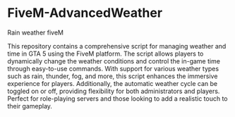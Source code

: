 # FiveM-AdvancedWeather
Rain weather fiveM


This repository contains a comprehensive script for managing weather and time in GTA 5 using the FiveM platform. The script allows players to dynamically change the weather conditions and control the in-game time through easy-to-use commands. With support for various weather types such as rain, thunder, fog, and more, this script enhances the immersive experience for players. Additionally, the automatic weather cycle can be toggled on or off, providing flexibility for both administrators and players. Perfect for role-playing servers and those looking to add a realistic touch to their gameplay.
